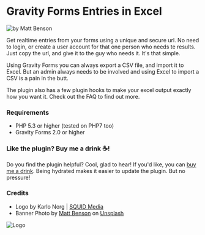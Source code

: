 # Gravity Forms Entries in Excel
![by Matt Benson](https://raw.githubusercontent.com/squidmedia/gfexcel/master/assets/banner-772x250.jpg)

Get realtime entries from your forms using a unique and secure url. No need to login, or create a user account for
that one person who needs te results. Just copy the url, and give it to the guy who needs it. It's that simple.

Using Gravity Forms you can always export a CSV file, and import it to Excel. But an admin always needs to be involved
and using Excel to import a CSV is a pain in the butt.

The plugin also has a few plugin hooks to make your excel output exactly how you want it. Check out the FAQ to find
out more.

### Requirements

* PHP 5.3 or higher (tested on PHP7 too)
* Gravity Forms 2.0 or higher

### Like the plugin? Buy me a drink ☕!
Do you find the plugin helpful? Cool, glad to hear! If you'd like, you can [buy me a drink](https://www.paypal.me/doekenorg). 
Being hydrated makes it easier to update the plugin. But no pressure!

### Credits
- Logo by Karlo Norg | [SQUID Media](https://www.squidmedia.nl)
- Banner Photo by [Matt Benson](https://unsplash.com/@mattgyver) on [Unsplash](https://unsplash.com/photos/rHbob_bEsSs)

![Logo](https://raw.githubusercontent.com/doekenorg/gf-entries-in-excel/development/assets/icon.svg)